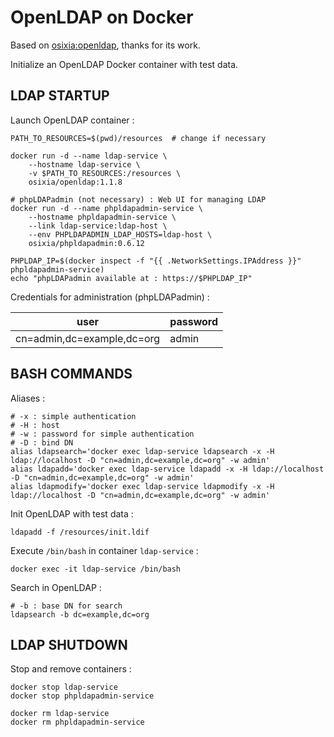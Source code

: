 # OpenLDAP on Docker

Based on [osixia:openldap](https://github.com/osixia/docker-openldap), thanks for its work.

Initialize an OpenLDAP Docker container with test data.

## LDAP STARTUP

Launch OpenLDAP container :

    PATH_TO_RESOURCES=$(pwd)/resources  # change if necessary

    docker run -d --name ldap-service \
        --hostname ldap-service \
        -v $PATH_TO_RESOURCES:/resources \
        osixia/openldap:1.1.8

    # phpLDAPadmin (not necessary) : Web UI for managing LDAP
    docker run -d --name phpldapadmin-service \
        --hostname phpldapadmin-service \
        --link ldap-service:ldap-host \
        --env PHPLDAPADMIN_LDAP_HOSTS=ldap-host \
        osixia/phpldapadmin:0.6.12

    PHPLDAP_IP=$(docker inspect -f "{{ .NetworkSettings.IPAddress }}" phpldapadmin-service)
    echo "phpLDAPadmin available at : https://$PHPLDAP_IP"

Credentials for administration (phpLDAPadmin) :

| user                       | password |
|----------------------------|----------|
| cn=admin,dc=example,dc=org | admin    |

## BASH COMMANDS

Aliases :

    # -x : simple authentication
    # -H : host
    # -w : password for simple authentication
    # -D : bind DN
    alias ldapsearch='docker exec ldap-service ldapsearch -x -H ldap://localhost -D "cn=admin,dc=example,dc=org" -w admin'
    alias ldapadd='docker exec ldap-service ldapadd -x -H ldap://localhost -D "cn=admin,dc=example,dc=org" -w admin'
    alias ldapmodify='docker exec ldap-service ldapmodify -x -H ldap://localhost -D "cn=admin,dc=example,dc=org" -w admin'

Init OpenLDAP with test data :

    ldapadd -f /resources/init.ldif

Execute `/bin/bash` in container `ldap-service` :

    docker exec -it ldap-service /bin/bash

Search in OpenLDAP :

    # -b : base DN for search
    ldapsearch -b dc=example,dc=org

## LDAP SHUTDOWN

Stop and remove containers :

    docker stop ldap-service
    docker stop phpldapadmin-service

    docker rm ldap-service
    docker rm phpldapadmin-service
